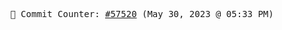<p align="center">
    <samp>
        📮 Commit Counter: <a href="https://github.com/Javascript-void0/Javascript-void0/commits/main">#57520</a> (May 30, 2023 @ 05:33 PM)
    </samp>
</p>